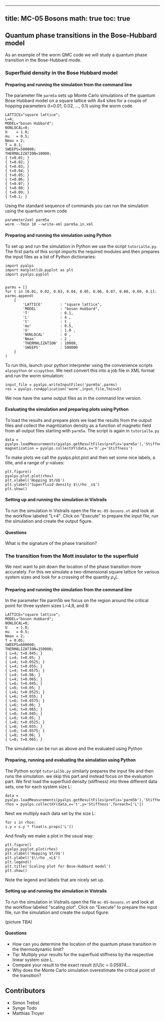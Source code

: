 
---
title: MC-05 Bosons
math: true
toc: true
---

## Quantum phase transitions in the Bose-Hubbard model

As an example of the worm QMC code we will study a quantum phase transition in the Bose-Hubbard mode.

### Superfluid density in the Bose Hubbard model

#### Preparing and running the simulation from the command line

The parameter file `parm5a` sets up Monte Carlo simulations of the quantum Bose Hubbard model on a square lattice with 4x4 sites for a couple of hopping parameters (t=0.01, 0.02, ..., 0.1) using the worm code.

    LATTICE="square lattice";
    L=4;
    MODEL="boson Hubbard";
    NONLOCAL=0;
    U    = 1.0;
    mu   = 0.5;
    Nmax = 2;
    T = 0.1;
    SWEEPS=500000;
    THERMALIZATION=10000;
    { t=0.01; }
    { t=0.02; }
    { t=0.03; }
    { t=0.04; }
    { t=0.05; }
    { t=0.06; }
    { t=0.07; }
    { t=0.08; }
    { t=0.09; }
    { t=0.1; }

Using the standard sequence of commands you can run the simulation using the quantum worm code

    parameter2xml parm5a
    worm --Tmin 10 --write-xml parm5a.in.xml

#### Preparing and running the simulation using Python

To set up and run the simulation in Python we use the script `tutorial5a.py`. The first parts of this script imports the required modules and then prepares the input files as a list of Python dictionaries:

    import pyalps
    import matplotlib.pyplot as plt
    import pyalps.pyplot


    parms = []
    for t in [0.01, 0.02, 0.03, 0.04, 0.05, 0.06, 0.07, 0.08, 0.09, 0.1]:
    parms.append(
        { 
            'LATTICE'        : "square lattice", 
            'MODEL'          : "boson Hubbard",
            'T'              : 0.1,
            'L'              : 4 ,
            't'              : t ,
            'mu'             : 0.5,
            'U'              : 1.0 ,
            'NONLOCAL'       : 0 ,
            'Nmax'           : 2 ,
            'THERMALIZATION' : 10000,
            'SWEEPS'         : 500000
        }
    )

To run this, launch your python interpreter using the convenience scripts `alpspython` or `vispython`.
We next convert this into a job file in XML format and run the worm simulation:

    input_file = pyalps.writeInputFiles('parm5a',parms)
    res = pyalps.runApplication('worm',input_file,Tmin=5)
    
We now have the same output files as in the command line version.

#### Evaluating the simulation and preparing plots using Python

To load the results and prepare plots we load the results from the output files and collect the magntization density as a function of magnetic field from all output files starting with `parm5a`. The script is again in `tutorial5a.py`

    data = pyalps.loadMeasurements(pyalps.getResultFiles(prefix='parm5a'),'Stiffness')
    magnetization = pyalps.collectXY(data,x='h',y='Stiffness')

To make plots we call the pyalps.plot.plot and then set some nice labels, a title, and a range of y-values:

    plt.figure()
    pyalps.plot.plot(rhos)
    plt.xlabel('Hopping $t/U$')
    plt.ylabel('Superfluid density $\\rho _s$')
    plt.show()

#### Setting up and running the simulation in Vistrails

To run the simulation in Vistrails open the file `mc-05-bosons.vt` and look at the workflow labeled "L=4". Click on "Execute" to prepare the input file, run the simulation and create the output figure.

#### Questions

What is the signature of the phase transition?

### The transition from the Mott insulator to the superfluid

We next want to pin down the location of the phase transition more accurately. For this we simulate a two-dimensional square lattice for various system sizes and look for a crossing of the quantity $\rho_s L$.

#### Preparing and running the simulation from the command line

In the parameter file parm5b we focus on the region around the critical point for three system sizes L=4,6, and 8:

    LATTICE="square lattice";
    MODEL="boson Hubbard";
    NONLOCAL=0;
    U    = 1.0;
    mu   = 0.5;
    Nmax = 2;
    T = 0.05;
    SWEEPS=600000;
    THERMALIZATION=150000;
    { L=4; t=0.045; }
    { L=4; t=0.05; }
    { L=4; t=0.0525; }
    { L=4; t=0.055; }
    { L=4; t=0.0575; }
    { L=4; t=0.06; }
    { L=4; t=0.065; }
    { L=6; t=0.045; }
    { L=6; t=0.05; }
    { L=6; t=0.0525; }
    { L=6; t=0.055; }
    { L=6; t=0.0575; }
    { L=6; t=0.06; }
    { L=6; t=0.065; }
    { L=8; t=0.045; }
    { L=8; t=0.05; }
    { L=8; t=0.0525; }
    { L=8; t=0.055; }
    { L=8; t=0.0575; }
    { L=8; t=0.06; }
    { L=8; t=0.065; }
    
The simulation can be run as above and the evaluated using Python

#### Preparing, running and evaluating the simulation using Python

The Python script `tutorial5b.py` similarly prepares the input file and then runs the simulation. we skip this part and instead focus on the evaluation part. We first load the superfluid density (stiffness) into three different data sets, one for each system size L:

    data = pyalps.loadMeasurements(pyalps.getResultFiles(prefix='parm5b'),'Stiffness')
    rhos = pyalps.collectXY(data,x='t',y='Stiffness',foreach=['L'])

Next we multiply each data set by the size L:

    for s in rhos:
    s.y = s.y * float(s.props['L'])

And finally we make a plot in the usual way:

    plt.figure()
    pyalps.pyplot.plot(rhos)
    plt.xlabel('Hopping $t/U$')
    plt.ylabel('$\\rho _sL$')
    plt.legend()
    plt.title('Scaling plot for Bose-Hubbard model')
    plt.show()

Note the legend and labels that are nicely set up.

#### Setting up and running the simulation in Vistrails

To run the simulation in Vistrails open the file `mc-05-bosons.vt` and look at the workflow labeled "scaling plot". Click on "Execute" to prepare the input file, run the simulation and create the output figure:

(picture TBA)

#### Questions

- How can you determine the location of the quantum phase transition in the thermodynamic limit?
- Tip: Multiply your results for the superfluid stiffness by the respective linear system size L.
- Compare your result to the exact result (t/U)c = 0.05974...
- Why does the Monte Carlo simulation overestimate the critical point of the transition?

## Contributors

- Simon Trebst
- Synge Todo
- Matthias Troyer

